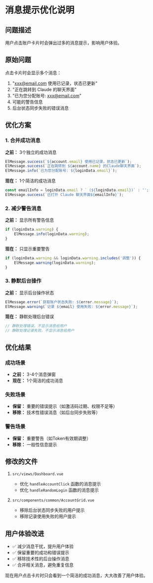 # 消息提示优化说明

## 问题描述

用户点击账户卡片时会弹出过多的消息提示，影响用户体验。

## 原始问题

点击卡片时会显示多个消息：
1. "xxx@email.com 使用已记录，状态已更新"
2. "正在跳转到 Claude 的聊天界面" 
3. "已为您分配账号: xxx@email.com"
4. 可能的警告信息
5. 后台状态同步失败的错误消息

## 优化方案

### 1. 合并成功消息
**之前：** 3个独立的成功消息
```javascript
ElMessage.success(`${account.email} 使用已记录，状态已更新`);
ElMessage.success(`正在跳转到 ${account.name} 的Claude聊天界面`);
ElMessage.info(`已为您分配账号: ${loginData.email}`);
```

**现在：** 1个简洁的成功消息
```javascript
const emailInfo = loginData.email ? ` (${loginData.email})` : '';
ElMessage.success(`已打开 Claude 聊天界面${emailInfo}`);
```

### 2. 减少警告消息
**之前：** 显示所有警告信息
```javascript
if (loginData.warning) {
    ElMessage.info(loginData.warning);
}
```

**现在：** 只显示重要警告
```javascript
if (loginData.warning && loginData.warning.includes('调整')) {
    ElMessage.warning(loginData.warning);
}
```

### 3. 静默后台操作
**之前：** 显示后台操作状态
```javascript
ElMessage.error(`获取账户状态失败: ${error.message}`);
ElMessage.warning(`记录 ${email} 使用失败: ${error.message}`);
```

**现在：** 静默处理后台错误
```javascript
// 静默处理错误，不显示消息给用户
// 静默处理记录失败，不显示消息给用户
```

## 优化结果

### 成功场景
- **之前：** 3-4个消息弹窗
- **现在：** 1个简洁的成功消息

### 失败场景
- **保留：** 重要的错误提示（如激活码过期、权限不足等）
- **移除：** 技术性错误消息（如后台同步失败等）

### 警告场景
- **保留：** 重要警告（如Token有效期调整）
- **移除：** 一般性信息提示

## 修改的文件

1. `src/views/Dashboard.vue`
   - 优化 `handleAccountClick` 函数的消息提示
   - 优化 `handleRandomLogin` 函数的消息提示

2. `src/components/common/AccountGrid.vue`
   - 移除后台状态同步失败的用户提示
   - 移除记录使用失败的用户提示

## 用户体验改进

- ✅ 减少消息干扰，提升用户体验
- ✅ 保留重要的成功和错误提示
- ✅ 移除技术性的后台操作消息
- ✅ 合并相关消息，避免重复信息

现在用户点击卡片时只会看到一个简洁的成功消息，大大改善了用户体验。
